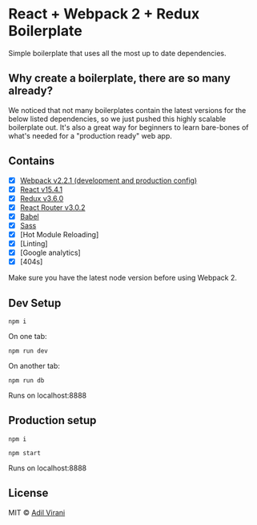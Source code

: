 # React + Webpack 2 + Redux Boilerplate

Simple boilerplate that uses all the most up to date dependencies.

## Why create a boilerplate, there are so many already?

We noticed that not many boilerplates contain the latest versions for the below listed dependencies, so we just pushed this highly scalable boilerplate out. It's also a great way for beginners to learn bare-bones of what's needed for a "production ready" web app.

## Contains

- [x] [Webpack v2.2.1 (development and production config)](https://webpack.github.io)
- [x] [React v15.4.1](https://github.com/facebook/react)
- [x] [Redux v3.6.0](https://github.com/reactjs/redux)
- [x] [React Router v3.0.2](https://github.com/ReactTraining/react-router)
- [x] [Babel](https://babeljs.io/)
- [x] [Sass](http://sass-lang.com/)
- [x] [Hot Module Reloading]
- [x] [Linting]
- [x] [Google analytics]
- [x] [404s]

Make sure you have the latest node version before using Webpack 2.

## Dev Setup

```
npm i
```
On one tab:
```
npm run dev
```
On another tab:
```
npm run db
```
Runs on localhost:8888

## Production setup
```
npm i
```
```
npm start
```
Runs on localhost:8888

## License

MIT © [Adil Virani](http://twitter.com/TSMHaiyaku)
